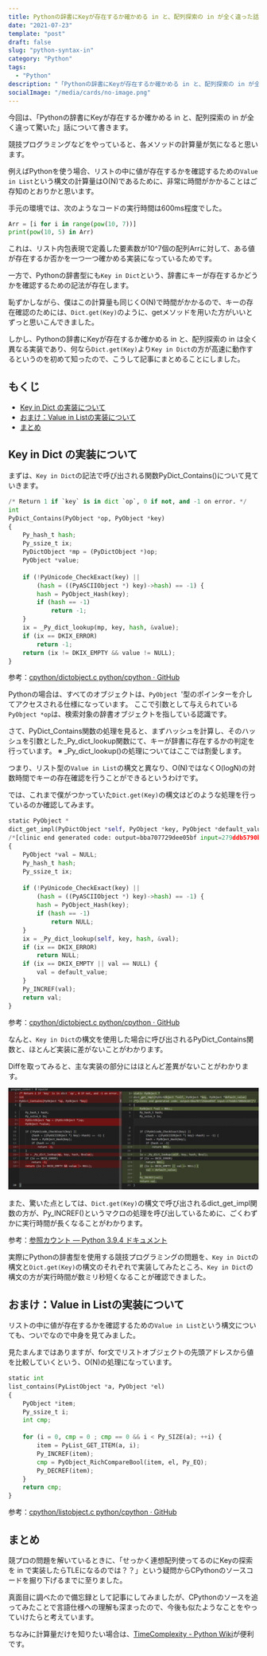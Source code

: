 ```yaml
---
title: Pythonの辞書にKeyが存在するか確かめる in と、配列探索の in が全く違った話
date: "2021-07-23"
template: "post"
draft: false
slug: "python-syntax-in"
category: "Python"
tags:
  - "Python"
description: "「Pythonの辞書にKeyが存在するか確かめる in と、配列探索の in が全く違って驚いた」話について書きます。"
socialImage: "/media/cards/no-image.png"
---
```


今回は、「Pythonの辞書にKeyが存在するか確かめる in と、配列探索の in が全く違って驚いた」話について書きます。

競技プログラミングなどをやっていると、各メソッドの計算量が気になると思います。

例えばPythonを使う場合、リストの中に値が存在するかを確認するための`Value in List`という構文の計算量はO(N)であるために、非常に時間がかかることはご存知のとおりかと思います。

手元の環境では、次のようなコードの実行時間は600ms程度でした。

``` Python
Arr = [i for i in range(pow(10, 7))]
print(pow(10, 5) in Arr)
```

これは、リスト内包表現で定義した要素数が10^7個の配列Arrに対して、ある値が存在するか否かを一つ一つ確かめる実装になっているためです。

一方で、Pythonの辞書型にも`Key in Dict`という、辞書にキーが存在するかどうかを確認するための記法が存在します。

恥ずかしながら、僕はこの計算量も同じくO(N)で時間がかかるので、キーの存在確認のためには、`Dict.get(Key)`のように、getメソッドを用いた方がいいとずっと思いこんできました。

しかし、Pythonの辞書にKeyが存在するか確かめる in と、配列探索の in は全く異なる実装であり、何なら`Dict.get(Key)`より`Key in Dict`の方が高速に動作するというのを初めて知ったので、こうして記事にまとめることにしました。

<!-- omit in toc -->
## もくじ
- [Key in Dict の実装について](#key-in-dict-の実装について)
- [おまけ：Value in Listの実装について](#おまけvalue-in-listの実装について)
- [まとめ](#まとめ)

## Key in Dict の実装について

まずは、`Key in Dict`の記法で呼び出される関数PyDict_Contains()について見ていきます。

``` python
/* Return 1 if `key` is in dict `op`, 0 if not, and -1 on error. */
int
PyDict_Contains(PyObject *op, PyObject *key)
{
    Py_hash_t hash;
    Py_ssize_t ix;
    PyDictObject *mp = (PyDictObject *)op;
    PyObject *value;

    if (!PyUnicode_CheckExact(key) ||
        (hash = ((PyASCIIObject *) key)->hash) == -1) {
        hash = PyObject_Hash(key);
        if (hash == -1)
            return -1;
    }
    ix = _Py_dict_lookup(mp, key, hash, &value);
    if (ix == DKIX_ERROR)
        return -1;
    return (ix != DKIX_EMPTY && value != NULL);
}
```

参考：[cpython/dictobject.c   python/cpython · GitHub](https://github.com/python/cpython/blob/818628c2da99ba0376313971816d472c65c9a9fc/Objects/dictobject.c)

Pythonの場合は、すべてのオブジェクトは、`PyObject `'型のポインターを介してアクセスされる仕様になっています。
ここで引数として与えられている`PyObject *op`は、検索対象の辞書オブジェクトを指している認識です。

さて、PyDict_Contains関数の処理を見ると、まずハッシュを計算し、そのハッシュを引数とした_Py_dict_lookup関数にて、キーが辞書に存在するかの判定を行っています。
※ _Py_dict_lookup()の処理についてはここでは割愛します。

つまり、リスト型の`Value in List`の構文と異なり、O(N)ではなくO(logN)の対数時間でキーの存在確認を行うことができるというわけです。

では、これまで僕がつかっていた`Dict.get(Key)`の構文はどのような処理を行っているのか確認してみます。

``` Python
static PyObject *
dict_get_impl(PyDictObject *self, PyObject *key, PyObject *default_value)
/*[clinic end generated code: output=bba707729dee05bf input=279ddb5790b6b107]*/
{
    PyObject *val = NULL;
    Py_hash_t hash;
    Py_ssize_t ix;

    if (!PyUnicode_CheckExact(key) ||
        (hash = ((PyASCIIObject *) key)->hash) == -1) {
        hash = PyObject_Hash(key);
        if (hash == -1)
            return NULL;
    }
    ix = _Py_dict_lookup(self, key, hash, &val);
    if (ix == DKIX_ERROR)
        return NULL;
    if (ix == DKIX_EMPTY || val == NULL) {
        val = default_value;
    }
    Py_INCREF(val);
    return val;
}
```

参考：[cpython/dictobject.c   python/cpython · GitHub](https://github.com/python/cpython/blob/818628c2da99ba0376313971816d472c65c9a9fc/Objects/dictobject.c)

なんと、`Key in Dict`の構文を使用した場合に呼び出されるPyDict_Contains関数と、ほとんど実装に差がないことがわかります。

Diffを取ってみると、主な実装の部分にはほとんど差異がないことがわかります。

![image](../../static/media/2021-07-23-python-syntax-in/image-1024x416.png)

また、驚いた点としては、`Dict.get(Key)`の構文で呼び出されるdict_get_impl関数の方が、Py_INCREF()というマクロの処理を呼び出しているために、ごくわずかに実行時間が長くなることがわかります。

参考：[参照カウント — Python 3.9.4 ドキュメント](https://docs.python.org/ja/3/c-api/refcounting.html)

実際にPythonの辞書型を使用する競技プログラミングの問題を、`Key in Dict`の構文と`Dict.get(Key)`の構文のそれぞれで実装してみたところ、`Key in Dict`の構文の方が実行時間が数ミリ秒短くなることが確認できました。

## おまけ：Value in Listの実装について

リストの中に値が存在するかを確認するための`Value in List`という構文についても、ついでなので中身を見てみました。

見たまんまではありますが、for文でリストオブジェクトの先頭アドレスから値を比較していくという、O(N)の処理になっています。

``` Python
static int
list_contains(PyListObject *a, PyObject *el)
{
    PyObject *item;
    Py_ssize_t i;
    int cmp;

    for (i = 0, cmp = 0 ; cmp == 0 && i < Py_SIZE(a); ++i) {
        item = PyList_GET_ITEM(a, i);
        Py_INCREF(item);
        cmp = PyObject_RichCompareBool(item, el, Py_EQ);
        Py_DECREF(item);
    }
    return cmp;
}
```

参考：[cpython/listobject.c  python/cpython · GitHub](https://github.com/python/cpython/blob/818628c2da99ba0376313971816d472c65c9a9fc/Objects/listobject.c)

## まとめ

競プロの問題を解いているときに、「せっかく連想配列使ってるのにKeyの探索を in で実装したらTLEになるのでは？？」という疑問からCPythonのソースコードを掘り下げるまでに至りました。

真面目に調べたので備忘録として記事にしてみましたが、CPythonのソースを追ってみたことで言語仕様への理解も深まったので、今後も似たようなことをやっていけたらと考えています。

ちなみに計算量だけを知りたい場合は、[TimeComplexity - Python Wiki](https://wiki.python.org/moin/TimeComplexity)が便利です。